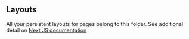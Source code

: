 ## Layouts

All your persistent layouts for pages belong to this folder. See additional detail on [Next JS documentation](https://nextjs.org/docs/basic-features/layouts)
